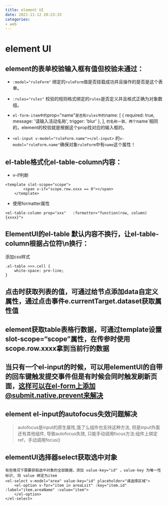 ```yaml
---
title: element UI
date: 2021-11-12 20:23:33
categories: 
- web
---
```


#  element UI

## element的表单校验输入框有值但校验未通过：

- `:model="ruleForm"` 绑定的`ruleForm`值是否挂载成功并且操作的是否是这个表单。

- `:rules="rules"` 校验的规则格式绑定的`rules`是否定义并且格式正确为对象数组。

- `el-form-item中的`prop="name"`是否和rules中的`name: [ { required: true, message: '请输入活动名称', trigger: 'blur' }, ], `的名称一致，两个`name`相同的，element的校验就是根据这个prop找对应的输入框的。

- `<el-input v-model="ruleForm.name"></el-input>` 的`v-model="ruleForm.name"`确保对象`ruleForm`中有`name`这个属性！

## el-table格式化el-table-column内容：

- v-if判断
```
<template slot-scope="scope">
        <span v-if="scope.row.xxxx == 0"></span>
    </template>
```
- 使用formatter属性
```
<el-table-column prop="xxx"   :formatter="function(row, column){xxxx}">
```
## ElementUI的el-table 默认内容不换行，让el-table-column根据占位符\n换行：

添加css样式
```
.el-table >>>.cell {
    white-space: pre-line;
}
```

## 点击时获取列表的值，可通过给节点添加data自定义属性，通过点击事件e.currentTarget.dataset获取属性值
## element获取table表格行数据，可通过template设置slot-scope=“scope”属性，在传参时使用scope.row.xxxx拿到当前行的数据
## 当只有⼀个el-input的时候，可以⽤elementUI的⾃带的回车键触发提交事件但是有时候会同时触发刷新页⾯，这样可以在el-form上添加@submit.native.prevent来解决

## element el-input的autofocus失效问题解决
>autofocus是input的原生属性,饿了么组件也支持这种方法, 但是input外面还有其他组件, 导致autofocus失效, 只能手动调用focus方法:组件上绑定ref，手动调用focus()

## elementUI选择器select获取选中对象

```
有些情况下需要获取选中对象的全部数据，添加 value-key="id" ，value-key 为唯一性标识, 将 value 绑定为item
<el-select v-model="area" value-key="id" placeholder="请选择区域">
    <el-option v-for="item in areaLsit" :key="item.id" :label="item.areaName" :value="item">
    </el-option>
</el-select>
```